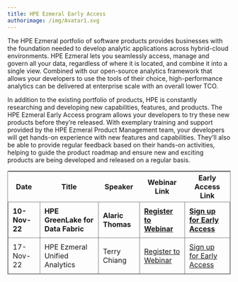 ```yaml
---
title: HPE Ezmeral Early Access
authorimage: /img/Avatar1.svg
---
```

The HPE Ezmeral portfolio of software products provides businesses with the foundation needed to develop analytic applications across hybrid-cloud environments. HPE Ezmeral lets you seamlessly access, manage and govern all your data, regardless of where it is located, and combine it into a single view. Combined with our open-source analytics framework that allows your developers to use the tools of their choice, high-performance analytics can be delivered at enterprise scale with an overall lower TCO.

In addition to the existing portfolio of products, HPE is constantly researching and developing new capabilities, features, and products. The HPE Ezmeral Early Access program allows your developers to try these new products before they’re released. With exemplary training and support provided by the HPE Ezmeral Product Management team, your developers will get hands-on experience with new features and capabilities. They’ll also be able to provide regular feedback based on their hands-on activities, helping to guide the product roadmap and ensure new and exciting products are being developed and released on a regular basis.   

<style>
table {
    display: block;
    width: max-content !important;
    max-width: 100%;
    overflow: auto;
     -webkit-box-shadow: none;
    -moz-box-shadow: none;
    box-shadow: none;
    border:1px solid grey;
}
td {
   -webkit-box-shadow: none;
    -moz-box-shadow: none;
    box-shadow: none;
    border:1px solid grey;
    text-align: left !important;
     font-weight: normal !important;
    padding: 10px !important;
}
thead tr:first-child td {
  -webkit-box-shadow: none;
  -moz-box-shadow: none;
  box-shadow: none;
  border:1px solid grey;
  text-align: center !important;
  padding: 20px !important;
  font-weight: bold !important;
}
</style>

| Date          | Title                             | Speaker           | Webinar Link                                                                                            | Early Access Link                                                                         |
| ------------- | --------------------------------- | ----------------- | ------------------------------------------------------------------------------------------------------- | ----------------------------------------------------------------------------------------- |
| **10-Nov-22** | **HPE GreenLake for Data Fabric** | **Alaric Thomas** | **[Register to Webinar](https://hpe.zoom.us/webinar/register/1016631597484/WN_xLR2ynonSi6SojUswkVmRw)** | **[Sign up for Early Access](https://connect.hpe.com/HPEGreenLakeEarlyAccessDataFabric)** |
| 17-Nov-22     | HPE Ezmeral Unified Analytics     | Terry Chiang      | [Register to Webinar](https://hpe.zoom.us/webinar/register/7516631596092/WN_qEWHxuucTa-UilEnOqmByg)     | [Sign up for Early Access](https://connect.hpe.com/HPEEzmeralEarlyAccessUnifiedAnalytics) |